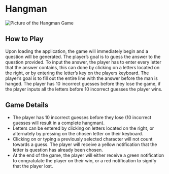 # Hangman

![Picture of the Hangman Game]( https://i.imgur.com/IVjnr7X.png)

## How to Play
Upon loading the application, the game will immediately begin and a question will be generated. The player’s goal is to guess the answer to the question provided. To input the answer, the player has to enter every letter that the answer contains, this can done by clicking on a letters located on the right, or by entering the letter’s key on the players keyboard. The player’s goal is to fill out the entire line with the answer before the man is hanged. The player has 10 incorrect guesses before they lose the game, if the player inputs all the letters before 10 incorrect guesses the player wins.
## Game Details
* The player has 10 incorrect guesses before they lose (10 incorrect guesses will result in a complete hangman).
* Letters can be entered by clicking on letters located on the right, or alternately by pressing on the chosen letter on their keyboard.
* Clicking on or typing a previously selected character will not count towards a guess. The player will receive a yellow notification that the letter is question has already been chosen.
* At the end of the game, the player will either receive a green notification to congratulate the player on their win, or a red notification to signify that the player lost.
